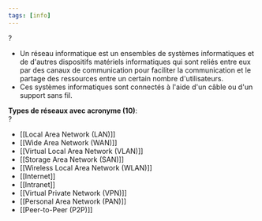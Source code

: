 ```yaml
---
tags: [info]
---
```


?
-   Un réseau informatique est un ensembles de systèmes informatiques et de d'autres dispositifs matériels informatiques qui sont reliés entre eux par des canaux de communication pour faciliter la communication et le partage des ressources entre un certain nombre d'utilisateurs.
-   Ces systèmes informatiques sont connectés à l'aide d'un câble ou d'un support sans fil.

**Types de réseaux avec acronyme (10)**:  
?
-   [[Local Area Network (LAN)]]
-   [[Wide Area Network (WAN)]]
-   [[Virtual Local Area Network (VLAN)]]
-   [[Storage Area Network (SAN)]]
-   [[Wireless Local Area Network (WLAN)]]
-   [[Internet]]
-   [[Intranet]]
-   [[Virtual Private Network (VPN)]]
-   [[Personal Area Network (PAN)]]
-   [[Peer-to-Peer (P2P)]]